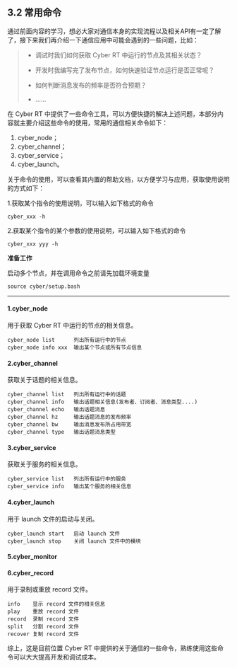 ## 3.2 常用命令

通过前面内容的学习，想必大家对通信本身的实现流程以及相关API有一定了解了，接下来我们再介绍一下通信应用中可能会遇到的一些问题，比如：

> * 调试时我们如何获取 Cyber RT 中运行的节点及其相关状态？
>
> * 开发时我编写完了发布节点，如何快速验证节点运行是否正常呢？
>
> * 如何判断消息发布的频率是否符合预期？
>
> * ......

在 Cyber RT 中提供了一些命令工具，可以方便快捷的解决上述问题，本部分内容就主要介绍这些命令的使用，常用的通信相关命令如下：

1. cyber\_node；
2. cyber\_channel；
3. cyber\_service；
4. cyber\_launch。

关于命令的使用，可以查看其内置的帮助文档，以方便学习与应用，获取使用说明的方式如下：

1.获取某个指令的使用说明，可以输入如下格式的命令

```
cyber_xxx -h
```

2.获取某个指令的某个参数的使用说明，可以输入如下格式的命令

```
cyber_xxx yyy -h
```

**准备工作**

启动多个节点，并在调用命令之前请先加载环境变量

```
source cyber/setup.bash
```

---

#### 1.cyber\_node

用于获取 Cyber RT 中运行的节点的相关信息。

```
cyber_node list      列出所有运行中的节点
cyber_node info xxx  输出某个节点或所有节点信息
```

#### 2.cyber\_channel

获取关于话题的相关信息。

```
cyber_channel list   列出所有运行中的话题
cyber_channel info   输出话题相关信息(发布者、订阅者、消息类型....)
cyber_channel echo   输出话题消息
cyber_channel hz     输出话题消息的发布频率
cyber_channel bw     输出消息发布所占用带宽
cyber_channel type   输出话题消息类型
```

#### 3.cyber\_service

获取关于服务的相关信息。

```
cyber_service list   列出所有运行中的服务
cyber_service info   输出某个服务的相关信息
```

#### 4.cyber\_launch

用于 launch 文件的启动与关闭。

```
cyber_launch start   启动 launch 文件
cyber_launch stop    关闭 launch 文件中的模块
```

#### 5.cyber\_monitor

#### 6.cyber\_record

用于录制或重放 record 文件。

```
info    显示 record 文件的相关信息
play    重放 record 文件
record  录制 record 文件
split   分割 record 文件
recover 复制 record 文件
```

综上，这是目前位置 Cyber RT 中提供的关于通信的一些命令，熟练使用这些命令可以大大提高开发和调试成本。

